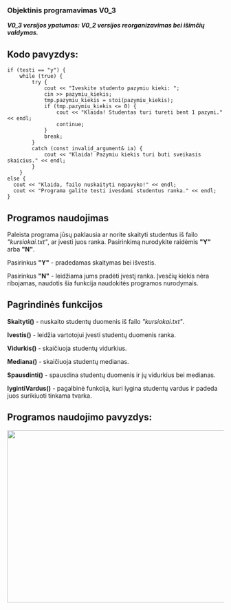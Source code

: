 <h3>Objektinis programavimas V0_3</h3>
<p><b><i>V0_3 versijos ypatumas: V0_2 versijos reorganizavimas bei išimčių valdymas.</i></b></p>
<h2>Kodo pavyzdys:</h2>
<code>if (testi == "y") {
    while (true) {
        try {
            cout << "Iveskite studento pazymiu kieki: ";
            cin >> pazymiu_kiekis;
            tmp.pazymiu_kiekis = stoi(pazymiu_kiekis);
            if (tmp.pazymiu_kiekis <= 0) {
                cout << "Klaida! Studentas turi tureti bent 1 pazymi." << endl;
                continue;
            }
            break;
        }
        catch (const invalid_argument& ia) {
            cout << "Klaida! Pazymiu kiekis turi buti sveikasis skaicius." << endl;
        }
    }
else {
  cout << "Klaida, failo nuskaityti nepavyko!" << endl;
  cout << "Programa galite testi ivesdami studentus ranka." << endl;
} </code>
<h2>Programos naudojimas</h2>
    <p>Paleista programa jūsų paklausia ar norite skaityti studentus iš failo <i>"kursiokai.txt"</i>, ar įvesti juos ranka. Pasirinkimą nurodykite raidėmis <b>"Y"</b> arba <b>"N"</b>.</p>
    <p>Pasirinkus <b>"Y"</b> - pradedamas skaitymas bei išvestis.</p>
    <p>Pasirinkus <b>"N"</b> - leidžiama jums pradėti įvestį ranka. Įvesčių kiekis nėra ribojamas, naudotis šia funkcija naudokitės programos nurodymais.</p>
<h2>Pagrindinės funkcijos </h2>
    <p><b>Skaityti()</b> - nuskaito studentų duomenis iš failo <i>"kursiokai.txt"</i>.</p>
    <p><b>Ivestis()</b> - leidžia vartotojui įvesti studentų duomenis ranka.</p>
    <p><b>Vidurkis()</b> - skaičiuoja studentų vidurkius.</p>
    <p><b>Mediana()</b> - skaičiuoja studentų medianas.</p>
    <p><b>Spausdinti()</b> - spausdina studentų duomenis ir jų vidurkius bei medianas.</p>
    <p><b>lygintiVardus()</b> - pagalbinė funkcija, kuri lygina studentų vardus ir padeda juos surikiuoti tinkama tvarka.</p>
<h2>Programos naudojimo pavyzdys:</h2>
<img src="https://user-images.githubusercontent.com/116721418/222552259-efc0cdad-27cc-4254-8c72-980c4e69798b.png" width="700" height="400">
